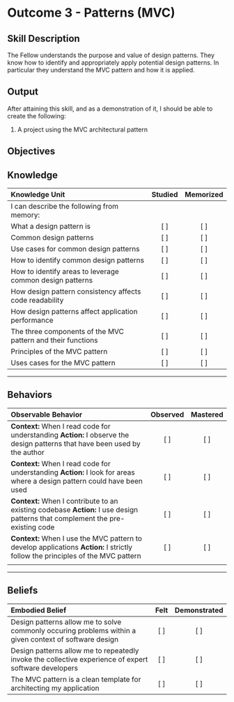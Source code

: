 # Outcome 3 - Patterns (MVC)

**Skill Description**
----------
The Fellow understands the purpose and value of design patterns. They know how to identify and appropriately apply potential design patterns. In particular they understand the MVC pattern and how it is applied.


**Output**
----------
After attaining this skill, and as a demonstration of it, I should be able to create the following:

1. A project using the MVC architectural pattern


**Objectives**
----------
## **Knowledge**


| Knowledge Unit   |      Studied      | Memorized |
|:-------------|:------------------:|:--------:|
| I can describe the following from memory: | | |
| What a design pattern is | [ ] | [ ]  |
| Common design patterns | [ ] | [ ]  |
| Use cases for common design patterns | [ ] | [ ]  |
| How to identify common design patterns | [ ] | [ ]  |
| How to identify areas to leverage common design patterns | [ ] | [ ]  |
| How design pattern consistency affects code readability | [ ] | [ ]  |
| How design patterns affect application performance | [ ] | [ ]  |
| The three components of the MVC pattern and their functions | [ ] | [ ]  |
| Principles of the MVC pattern | [ ] | [ ]  |
| Uses cases for the MVC pattern | [ ] | [ ]  |



----------


## **Behaviors**

| Observable Behavior   |      Observed      | Mastered |
|:-------------|:------------------:|:--------:|
| **Context:** When I read code for understanding **Action:** I observe the design patterns that have been used by the author | [ ] | [ ] |
| **Context:** When I read code for understanding **Action:** I look for areas where a design pattern could have been used | [ ] | [ ] |
| **Context:** When I contribute to an existing codebase **Action:** I use design patterns that complement the pre-existing code | [ ] | [ ] |
| **Context:** When I use the MVC pattern to develop applications **Action:** I strictly follow the principles of the MVC pattern | [ ] | [ ] |
| | | |

----------


## **Beliefs**


| Embodied Belief   |      Felt      | Demonstrated |
|:-------------|:------------------:|:--------:|
| Design patterns allow me to solve commonly occuring problems within a given context of software design | [ ] | [ ] |
| Design patterns allow me to repeatedly invoke the collective experience of expert software developers | [ ] | [ ] |
| The MVC pattern is a clean template for architecting my application | [ ] | [ ] |

